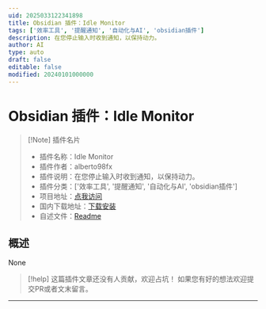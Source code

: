 ```yaml
---
uid: 2025033122341898
title: Obsidian 插件：Idle Monitor
tags: ['效率工具', '提醒通知', '自动化与AI', 'obsidian插件']
description: 在您停止输入时收到通知，以保持动力。
author: AI
type: auto
draft: false
editable: false
modified: 20240101000000
---
```


# Obsidian 插件：Idle Monitor

> [!Note] 插件名片
> - 插件名称：Idle Monitor
> - 插件作者：alberto98fx
> - 插件说明：在您停止输入时收到通知，以保持动力。
> - 插件分类：['效率工具', '提醒通知', '自动化与AI', 'obsidian插件']
> - 项目地址：[点我访问](https://github.com/alberto98fx/idle-monitor-obsidian)
> - 国内下载地址：[下载安装](https://pkmer.cn/products/plugin/pluginMarket/?idle-monitor)
> - 自述文件：[Readme](https://ghproxy.net/https://raw.githubusercontent.com/alberto98fx/idle-monitor-obsidian/main/README.md)



## 概述

None


> [!help] 
> 这篇插件文章还没有人贡献，欢迎占坑！
> 如果您有好的想法欢迎提交PR或者文末留言。
> 

---



